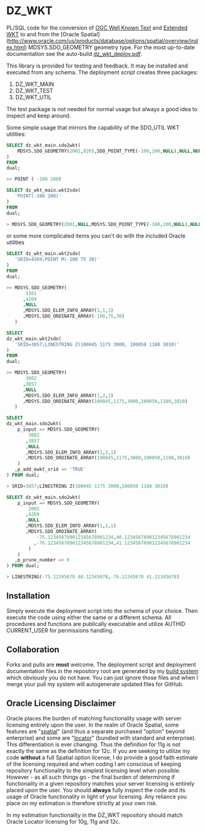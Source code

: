 # DZ_WKT

PL/SQL code for the conversion of [OGC Well Known Text](http://www.opengeospatial.org/standards/sfa) and [Extended WKT](http://postgis.refractions.net/documentation/manual-1.3SVN/ch04.html#id2726317) to and from the [Oracle Spatial] (http://www.oracle.com/us/products/database/options/spatial/overview/index.html) MDSYS.SDO_GEOMETRY geometry type.
For the most up-to-date documentation see the auto-build [dz_wkt_deploy.pdf](https://github.com/pauldzy/DZ_WKT/blob/master/dz_wkt_deploy.pdf).

This library is provided for testing and feedback.  It may be installed and executed from any schema.  The deployment script creates three packages:

1. DZ\_WKT\_MAIN
2. DZ\_WKT\_TEST
3. DZ\_WKT\_UTIL

The test package is not needed for normal usage but always a good idea to inspect and keep around.

Some simple usage that mirrors the capability of the SDO_UTIL WKT utilities:
```sql
SELECT dz_wkt_main.sdo2wkt(
    MDSYS.SDO_GEOMETRY(2001,8265,SDO_POINT_TYPE(-100,200,NULL),NULL,NULL)
) 
FROM 
dual;

>> POINT ( -100 200)
```
```sql
SELECT dz_wkt_main.wkt2sdo(
   'POINT(-100 200)'
) 
FROM 
dual;

> MDSYS.SDO_GEOMETRY(2001,NULL,MDSYS.SDO_POINT_TYPE(-100,200,NULL),NULL,NULL)
```
or some more complicated items you can't do with the included Oracle utilities
```sql
SELECT dz_wkt_main.wkt2sdo(
   'SRID=4269;POINT M(-100 75 30)'
) 
FROM 
dual;

>> MDSYS.SDO_GEOMETRY(
       3301
      ,4269
      ,NULL
      ,MDSYS.SDO_ELEM_INFO_ARRAY(1,1,1)
      ,MDSYS.SDO_ORDINATE_ARRAY(-100,75,30)
   )
```
```sql
SELECT 
dz_wkt_main.wkt2sdo(
   'SRID=3857;LINESTRING Z(100045 1175 3000, 100050 1180 3010)'
) 
FROM 
dual;

>> MDSYS.SDO_GEOMETRY(
       3002
      ,3857
      ,NULL
      ,MDSYS.SDO_ELEM_INFO_ARRAY(1,2,1)
      ,MDSYS.SDO_ORDINATE_ARRAY(100045,1175,3000,100050,1180,3010)
   )
```
```sql
SELECT 
dz_wkt_main.sdo2wkt(
    p_input => MDSYS.SDO_GEOMETRY(
        3002
       ,3857
       ,NULL
       ,MDSYS.SDO_ELEM_INFO_ARRAY(1,2,1)
       ,MDSYS.SDO_ORDINATE_ARRAY(100045,1175,3000,100050,1180,3010)
    )
   ,p_add_ewkt_srid => 'TRUE'
) FROM dual;

> SRID=3857;LINESTRING Z(100045 1175 3000,100050 1180 3010)
```
```sql
SELECT dz_wkt_main.sdo2wkt(
    p_input => MDSYS.SDO_GEOMETRY(
        2002
       ,4269
       ,NULL
       ,MDSYS.SDO_ELEM_INFO_ARRAY(1,2,1)
       ,MDSYS.SDO_ORDINATE_ARRAY(
           -75.123456789012345678901234,40.123456789012345678901234
          ,-76.123456789012345678901234,41.123456789012345678901234
        )
    )
   ,p_prune_number => 8
) FROM dual;

> LINESTRING(-75.12345678 40.12345678,-76.12345678 41.12345678)
```
## Installation
Simply execute the deployment script into the schema of your choice.  Then execute the code using either the same or a different schema.  All procedures and functions are publically executable and utilize AUTHID CURRENT_USER for permissions handling.

## Collaboration
Forks and pulls are **most** welcome.  The deployment script and deployment documentation files in the repository root are generated by my [build system](https://github.com/pauldzy/Speculative_PLSQL_CI) which obviously you do not have.  You can just ignore those files and when I merge your pull my system will autogenerate updated files for GitHub.

## Oracle Licensing Disclaimer
Oracle places the burden of matching functionality usage with server licensing entirely upon the user.  In the realm of Oracle Spatial, some features are "[spatial](http://download.oracle.com/otndocs/products/spatial/pdf/12c/oraspatitalandgraph_12_fo.pdf)" (and thus a separate purchased "option" beyond enterprise) and some are "[locator](http://download.oracle.com/otndocs/products/spatial/pdf/12c/oraspatialfeatures_12c_fo_locator.pdf)" (bundled with standard and enterprise).  This differentiation is ever changing.  Thus the definition for 11g is not exactly the same as the definition for 12c.  If you are seeking to utilize my code **without** a full Spatial option license, I do provide a good faith estimate of the licensing required and when coding I am conscious of keeping repository functionality to the simplest licensing level when possible.  However - as all such things go - the final burden of determining if functionality in a given repository matches your server licensing is entirely placed upon the user.  You should **always** fully inspect the code and its usage of Oracle functionality in light of your licensing.  Any reliance you place on my estimation is therefore strictly at your own risk.

In my estimation functionality in the DZ_WKT repository should match Oracle Locator licensing for 10g, 11g and 12c.
